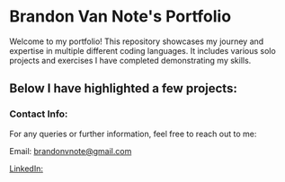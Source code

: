 # Brandon Van Note's Portfolio
Welcome to my portfolio! This repository showcases my journey and expertise in multiple different coding languages. It includes various solo projects and exercises I have completed demonstrating my skills.
## Below I have highlighted a few projects:

### Contact Info:
For any queries or further information, feel free to reach out to me:

Email: brandonvnote@gmail.com

[LinkedIn:](www.linkedin.com/in/brandon-van-note-b99216259)

